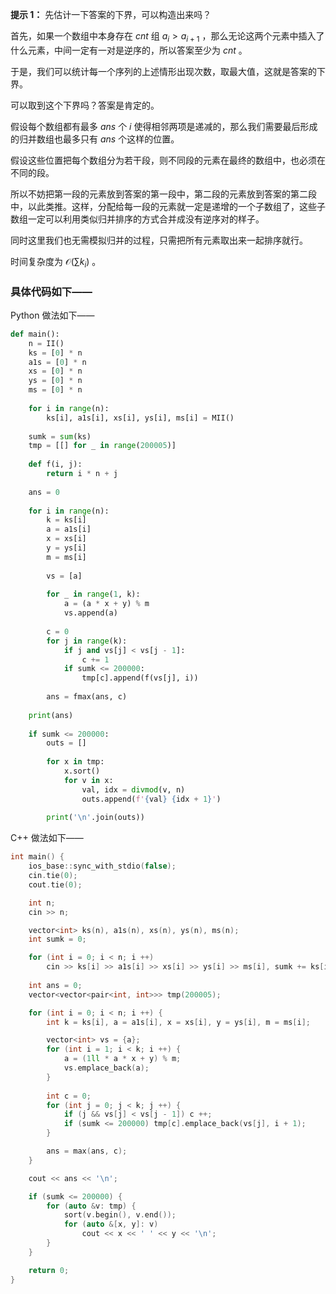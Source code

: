 **提示 1：** 先估计一下答案的下界，可以构造出来吗？

首先，如果一个数组中本身存在 $cnt$ 组 $a_i\gt a_{i+1}$ ，那么无论这两个元素中插入了什么元素，中间一定有一对是逆序的，所以答案至少为 $cnt$ 。

于是，我们可以统计每一个序列的上述情形出现次数，取最大值，这就是答案的下界。

可以取到这个下界吗？答案是肯定的。

假设每个数组都有最多 $ans$ 个 $i$ 使得相邻两项是递减的，那么我们需要最后形成的归并数组也最多只有 $ans$ 个这样的位置。

假设这些位置把每个数组分为若干段，则不同段的元素在最终的数组中，也必须在不同的段。

所以不妨把第一段的元素放到答案的第一段中，第二段的元素放到答案的第二段中，以此类推。这样，分配给每一段的元素就一定是递增的一个子数组了，这些子数组一定可以利用类似归并排序的方式合并成没有逆序对的样子。

同时这里我们也无需模拟归并的过程，只需把所有元素取出来一起排序就行。

时间复杂度为 $\mathcal{O}(\sum k_i)$ 。

### 具体代码如下——

Python 做法如下——

```Python []
def main():
    n = II()
    ks = [0] * n
    a1s = [0] * n
    xs = [0] * n
    ys = [0] * n
    ms = [0] * n
    
    for i in range(n):
        ks[i], a1s[i], xs[i], ys[i], ms[i] = MII()
    
    sumk = sum(ks)
    tmp = [[] for _ in range(200005)]
    
    def f(i, j):
        return i * n + j
    
    ans = 0
    
    for i in range(n):
        k = ks[i]
        a = a1s[i]
        x = xs[i]
        y = ys[i]
        m = ms[i]
        
        vs = [a]
        
        for _ in range(1, k):
            a = (a * x + y) % m
            vs.append(a)
        
        c = 0
        for j in range(k):
            if j and vs[j] < vs[j - 1]:
                c += 1
            if sumk <= 200000:
                tmp[c].append(f(vs[j], i))
        
        ans = fmax(ans, c)
    
    print(ans)
    
    if sumk <= 200000:
        outs = []
        
        for x in tmp:
            x.sort()
            for v in x:
                val, idx = divmod(v, n)
                outs.append(f'{val} {idx + 1}')
        
        print('\n'.join(outs))
```

C++ 做法如下——

```cpp []
int main() {
    ios_base::sync_with_stdio(false);
    cin.tie(0);
    cout.tie(0);

    int n;
    cin >> n;

    vector<int> ks(n), a1s(n), xs(n), ys(n), ms(n);
    int sumk = 0;

    for (int i = 0; i < n; i ++)
        cin >> ks[i] >> a1s[i] >> xs[i] >> ys[i] >> ms[i], sumk += ks[i];
    
    int ans = 0;
    vector<vector<pair<int, int>>> tmp(200005);

    for (int i = 0; i < n; i ++) {
        int k = ks[i], a = a1s[i], x = xs[i], y = ys[i], m = ms[i];

        vector<int> vs = {a};
        for (int i = 1; i < k; i ++) {
            a = (1ll * a * x + y) % m;
            vs.emplace_back(a);
        }
        
        int c = 0;
        for (int j = 0; j < k; j ++) {
            if (j && vs[j] < vs[j - 1]) c ++;
            if (sumk <= 200000) tmp[c].emplace_back(vs[j], i + 1);
        }

        ans = max(ans, c);
    }

    cout << ans << '\n';

    if (sumk <= 200000) {
        for (auto &v: tmp) {
            sort(v.begin(), v.end());
            for (auto &[x, y]: v)
                cout << x << ' ' << y << '\n';
        }
    }

    return 0;
}
```